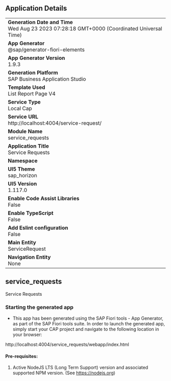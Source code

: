 ## Application Details
|               |
| ------------- |
|**Generation Date and Time**<br>Wed Aug 23 2023 07:28:18 GMT+0000 (Coordinated Universal Time)|
|**App Generator**<br>@sap/generator-fiori-elements|
|**App Generator Version**<br>1.9.3|
|**Generation Platform**<br>SAP Business Application Studio|
|**Template Used**<br>List Report Page V4|
|**Service Type**<br>Local Cap|
|**Service URL**<br>http://localhost:4004/service-request/
|**Module Name**<br>service_requests|
|**Application Title**<br>Service Requests|
|**Namespace**<br>|
|**UI5 Theme**<br>sap_horizon|
|**UI5 Version**<br>1.117.0|
|**Enable Code Assist Libraries**<br>False|
|**Enable TypeScript**<br>False|
|**Add Eslint configuration**<br>False|
|**Main Entity**<br>ServiceRequest|
|**Navigation Entity**<br>None|

## service_requests

Service Requests

### Starting the generated app

-   This app has been generated using the SAP Fiori tools - App Generator, as part of the SAP Fiori tools suite.  In order to launch the generated app, simply start your CAP project and navigate to the following location in your browser:

http://localhost:4004/service_requests/webapp/index.html

#### Pre-requisites:

1. Active NodeJS LTS (Long Term Support) version and associated supported NPM version.  (See https://nodejs.org)


